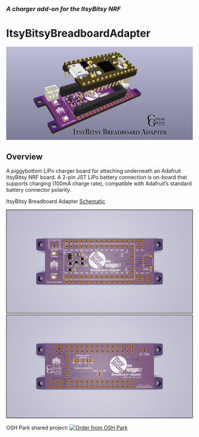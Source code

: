 ### _A charger add-on for the ItsyBitsy NRF_

# ItsyBitsyBreadboardAdapter

![Image of Module](https://github.com/CedarGroveStudios/PCB_ItsyBitsy_NRF_Charger_Basement/blob/main/photos%20and%20graphics/ItsyBitsy_breadboard_adapter_social.png)

## Overview
A piggybottom LiPo charger board for attaching underneath an Adafruit ItsyBitsy NRF board. A 2-pin JST LiPo battery connection is on-board that supports charging (100mA charge rate), compatible with Adafruit’s standard battery connector polarity.

ItsyBitsy Breadboard Adapter [Schematic](https://github.com/CedarGroveStudios/PCB_ItsyBitsy_NRF_Charger_Basement/blob/main/PCB/ItsyBitsy%20breadboard.pdf)

![Image of PCB](https://github.com/CedarGroveStudios/PCB_ItsyBitsy_NRF_Charger_Basement/blob/main/photos%20and%20graphics/PCB_top.png)
![Image of PCB](https://github.com/CedarGroveStudios/PCB_ItsyBitsy_NRF_Charger_Basement/blob/main/photos%20and%20graphics/PCB_bottom.png)

OSH Park shared project: <a href="https://oshpark.com/shared_projects/iI4kd3TW"><img src="https://oshpark.com/assets/badge-5b7ec47045b78aef6eb9d83b3bac6b1920de805e9a0c227658eac6e19a045b9c.png" alt="Order from OSH Park"></img></a>
